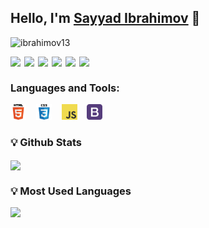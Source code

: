 ## Hello, I'm [Sayyad Ibrahimov](https://github.com/ibrahimov13) 👋

<p align="left"> <img src="https://komarev.com/ghpvc/?username=ibrahimov13&label=Views&color=blue&style=plastic" alt="ibrahimov13" /> </p>

[<img  width="22" src="https://unpkg.com/simple-icons@v4/icons/youtube.svg" align="left" />][Youtube]
[<img  width="22" src="https://unpkg.com/simple-icons@v4/icons/twitter.svg" align="left" />][Twitter]
[<img  width="22" src="https://unpkg.com/simple-icons@v4/icons/linkedin.svg" align="left" />][Linkedin]
[<img  width="22" src="https://unpkg.com/simple-icons@v4/icons/github.svg" align="left" />][Github]
[<img  width="22" src="https://unpkg.com/simple-icons@v4/icons/instagram.svg" align="left" />][Instagram]
[<img  width="22" src="https://unpkg.com/simple-icons@v4/icons/facebook.svg" align="left" />][Facebook]

<br>

### Languages and Tools:

<code><img src="https://raw.githubusercontent.com/github/explore/80688e429a7d4ef2fca1e82350fe8e3517d3494d/topics/html/html.png" width="25" height="25"></code>&nbsp;&nbsp;&nbsp;
<code><img src="https://raw.githubusercontent.com/github/explore/80688e429a7d4ef2fca1e82350fe8e3517d3494d/topics/css/css.png" width="25" height="25"></code>&nbsp;&nbsp;&nbsp;
<code><img src="https://raw.githubusercontent.com/github/explore/80688e429a7d4ef2fca1e82350fe8e3517d3494d/topics/javascript/javascript.png" width="25" height="25"></code>&nbsp;&nbsp;&nbsp;
<code><img src="https://raw.githubusercontent.com/github/explore/80688e429a7d4ef2fca1e82350fe8e3517d3494d/topics/bootstrap/bootstrap.png" width="25" height="25"></code>&nbsp;&nbsp;&nbsp;

### :bulb: Github Stats

<a href="https://github.com/ibrahimov13"><img align="center" src="https://github-readme-stats.vercel.app/api?username=ibrahimov13"></a>

### :bulb:  Most Used Languages

<a href="https://github.com/ibrahimov13"><img src="https://github-readme-stats.vercel.app/api/top-langs/?username=ibrahimov13&layout=compact" ></a>

[Youtube]: https://www.youtube.com
[Twitter]: https://twitter.com
[Linkedin]: https://www.linkedin.com
[Github]: https://github.com
[Instagram]: https://www.instagram.com
[Facebook]: https://www.facebook.com
